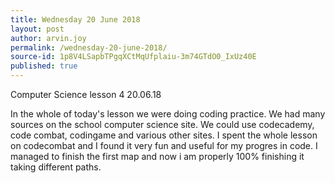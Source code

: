 ```yaml
---
title: Wednesday 20 June 2018
layout: post
author: arvin.joy
permalink: /wednesday-20-june-2018/
source-id: 1p8V4LSapbTPgqXCtMqUfplaiu-3m74GTdO0_IxUz40E
published: true
---
```

Computer Science lesson 4                                 20.06.18

In the whole of today's lesson we were doing coding practice. We had many sources on the school computer science site. We could use codecademy, code combat, codingame and various other sites. I spent the whole lesson on codecombat and I found it very fun and useful for my progres in code. I managed to finish the first map and now i am properly 100% finishing it taking different paths.

